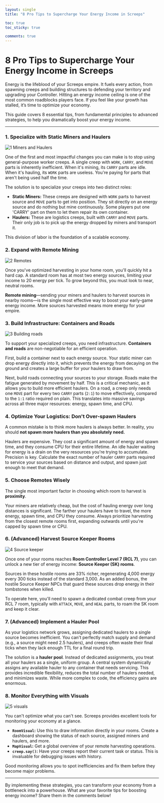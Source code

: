 ```yaml
---
layout: single
title: "8 Pro Tips to Supercharge Your Energy Income in Screeps"

toc: true
toc_sticky: true

comments: true
---
```


# 8 Pro Tips to Supercharge Your Energy Income in Screeps

Energy is the lifeblood of your Screeps empire. It fuels every action, from spawning creeps and building structures to defending your territory and upgrading your Controller. Hitting an energy income ceiling is one of the most common roadblocks players face. If you feel like your growth has stalled, it’s time to optimize your economy.

This guide covers 8 essential tips, from fundamental principles to advanced strategies, to help you dramatically boost your energy income.

---

### 1. Specialize with Static Miners and Haulers

![1  Miners and Haulers](https://github.com/user-attachments/assets/3356785f-b309-4f0c-8d71-a967d822de71)

One of the first and most impactful changes you can make is to stop using general-purpose worker creeps. A single creep with `WORK`, `CARRY`, and `MOVE` parts is inherently inefficient. When it's mining, its `CARRY` parts are idle. When it's hauling, its `WORK` parts are useless. You're paying for parts that aren't being used half the time.

The solution is to specialize your creeps into two distinct roles:

- **Static Miners:** These creeps are designed with `WORK` parts to harvest source and `MOVE` parts to get into position. They sit directly on an energy source and do nothing but mine continuously. Some players put one 'CARRY' part on them to let them repair its own container.
- **Haulers:** These are logistics creeps, built with `CARRY` and `MOVE` parts. Their only job is to pick up the energy dropped by miners and transport it.

This division of labor is the foundation of a scalable economy.

### 2. Expand with Remote Mining

![2  Remotes](https://github.com/user-attachments/assets/c98345c9-5892-4717-8191-9445f8069e62)

Once you've optimized harvesting in your home room, you'll quickly hit a hard cap. A standard room has at most two energy sources, limiting your income to 20 energy per tick. To grow beyond this, you must look to near, neutral rooms.

**Remote mining**—sending your miners and haulers to harvest sources in nearby rooms—is the single most effective way to boost your early-game energy income. More sources harvested means more energy for your empire.

### 3. Build Infrastructure: Containers and Roads

![3  Building roads](https://github.com/user-attachments/assets/ab9228e8-0e32-4762-b97a-9e08f88654da)

To support your specialized creeps, you need infrastructure. **Containers and roads** are non-negotiable for an efficient operation.

First, build a container next to each energy source. Your static miner can drop energy directly into it, which prevents the energy from decaying on the ground and creates a large buffer for your haulers to draw from.

Next, build roads connecting your sources to your storage. Roads make the fatigue generated by movement by half. This is a critical mechanic, as it allows you to build more efficient haulers. On a road, a creep only needs one `MOVE` part for every two `CARRY` parts (`2:1`) to move effectively, compared to the `1:1` ratio required on plain. This translates into massive savings across all three major resources: energy, spawn time, and CPU.

### 4. Optimize Your Logistics: Don't Over-spawn Haulers

A common mistake is to think more haulers is always better. In reality, you should **not spawn more haulers than you absolutely need.**

Haulers are expensive. They cost a significant amount of energy and spawn time, and they consume CPU for their entire lifetime. An idle hauler waiting for energy is a drain on the very resources you're trying to accumulate. Precision is key. Calculate the exact number of hauler `CARRY` parts required to service your sources based on distance and output, and spawn just enough to meet that demand.

### 5. Choose Remotes Wisely

The single most important factor in choosing which room to harvest is **proximity**.

Your miners are relatively cheap, but the cost of hauling energy over long distances is significant. The farther your haulers have to travel, the more energy, spawn time, and CPU they consume. Always prioritize harvesting from the closest remote rooms first, expanding outwards until you're capped by spawn time or CPU.

### 6. (Advanced) Harvest Source Keeper Rooms

![4  Source keeper](https://github.com/user-attachments/assets/6413af27-0038-4724-8793-f7c9025662b8)

Once one of your rooms reaches **Room Controller Level 7 (RCL 7)**, you can unlock a new tier of energy income: **Source Keeper (SK) rooms**.

Sources in these hostile rooms are 33% richer, regenerating 4,000 energy every 300 ticks instead of the standard 3,000. As an added bonus, the hostile Source Keeper NPCs that guard these sources drop energy in their tombstones when killed.

To operate here, you'll need to spawn a dedicated combat creep from your RCL 7 room, typically with `ATTACK`, `MOVE`, and `HEAL` parts, to roam the SK room and keep it clear.

### 7. (Advanced) Implement a Hauler Pool

As your logistics network grows, assigning dedicated haulers to a single source becomes inefficient. You can't perfectly match supply and demand (e.g., a source might need 2.5 haulers), and creeps often waste their final ticks when they lack enough TTL for a final round trip.

The solution is a **hauler pool**. Instead of dedicated assignments, you treat all your haulers as a single, uniform group. A central system dynamically assigns any available hauler to any container that needs servicing. This provides incredible flexibility, reduces the total number of haulers needed, and minimizes waste. While more complex to code, the efficiency gains are enormous.

### 8. Monitor Everything with Visuals

![5  visuals](https://github.com/user-attachments/assets/5771ae69-77b9-429f-aec7-582895ce81b3)

You can't optimize what you can't see. Screeps provides excellent tools for monitoring your economy at a glance.

- **`RoomVisual`:** Use this to draw information directly in your rooms. Create a dashboard showing the status of each source, assigned miners and haulers, and more.
- **`MapVisual`:** Get a global overview of your remote harvesting operations.
- **`creep.say()`:** Have your creeps report their current task or status. This is invaluable for debugging issues with history.

Good monitoring allows you to spot inefficiencies and fix them before they become major problems.

---

By implementing these strategies, you can transform your economy from a bottleneck into a powerhouse. What are your favorite tips for boosting energy income? Share them in the comments below!
